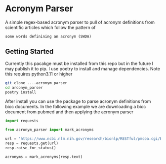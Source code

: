 # Acronym Parser

A simple regex-based acronym parser to pull of acronym definitions from scientific articles which follow the pattern of

```text
some words definining an acronym (SWDA)
```

## Getting Started

Currently this pacakge must be installed from this repo but in the future I may publish it to pip. I use poetry to install and manage dependencies. Note this requires python3.11 or higher

```bash
git clone ....acronym_parser
cd arconym_parser
poetry install
```

After install you can use the package to parse acronym definitions from bioc documents. In the following example we are downloading a bioc document from pubmed and then applying the acronym parser

```python
import requests

from acronym_parser import mark_acronyms

url = 'https://www.ncbi.nlm.nih.gov/research/bionlp/RESTful/pmcoa.cgi/BioC_xml/PMC8345926/unicode'
resp = requests.get(url)
resp.raise_for_status()

acronyms = mark_acronyms(resp.text)
```
